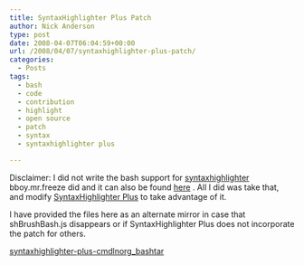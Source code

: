 ```yaml
---
title: SyntaxHighlighter Plus Patch
author: Nick Anderson
type: post
date: 2008-04-07T06:04:59+00:00
url: /2008/04/07/syntaxhighlighter-plus-patch/
categories:
  - Posts
tags:
  - bash
  - code
  - contribution
  - highlight
  - open source
  - patch
  - syntax
  - syntaxhighlighter plus

---
```

Disclaimer: I did not write the bash support for [syntaxhighlighter][1] bboy.mr.freeze did and it can also be found [here][2] . All I did was take that, and modify [SyntaxHighlighter Plus][3] to take advantage of it.<!--more-->

<!--adsense-->

I have provided the files here as an alternate mirror in case that shBrushBash.js disappears or if SyntaxHighlighter Plus does not incorporate the patch for others.

[syntaxhighlighter-plus-cmdlnorg_bashtar][4]

 [1]: http://code.google.com/p/syntaxhighlighter/ "syntaxhighlighter"
 [2]: http://bboy.mr.freeze.googlepages.com/shBrushBash.js
 [3]: http://thislab.com/2007/12/16/release-wordpress-plugin-syntaxhighlighter-plus/
 [4]: http://www.cmdln.org/wp-content/uploads/2008/04/syntaxhighlighter-plus-cmdlnorg_bashtar.gz